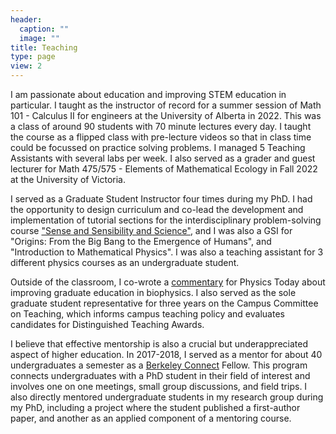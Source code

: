 ```yaml
---
header:
  caption: ""
  image: ""
title: Teaching
type: page
view: 2
---
```


I am passionate about education and improving STEM education in particular. I taught as the instructor of record for a summer session of Math 101 - Calculus II for engineers at the University of Alberta in 2022. This was a class of around 90 students with 70 minute lectures every day. I taught the course as a flipped class with pre-lecture videos so that in class time could be focussed on practice solving problems. I managed 5 Teaching Assistants with several labs per week. I also served as a grader and guest lecturer for Math 475/575 - Elements of Mathematical Ecology in Fall 2022 at the University of Victoria.

I served as a Graduate Student Instructor four times during my PhD. I had the opportunity to design curriculum and co-lead the development and implementation of tutorial sections for the interdisciplinary problem-solving course ["Sense and Sensibility and Science"](https://sensesensibilityscience.berkeley.edu/), and I was also a GSI for "Origins: From the Big Bang to the Emergence of Humans", and "Introduction to Mathematical Physics". I was also a teaching assistant for 3 different physics courses as an undergraduate student.

Outside of the classroom, I co-wrote a [commentary](https://physicstoday.scitation.org/do/10.1063/PT.6.3.20210623a/full/) for Physics Today about improving graduate education in biophysics. I also served as the sole graduate student representative for three years on the Campus Committee on Teaching, which informs campus teaching policy and evaluates candidates for Distinguished Teaching Awards. 

I believe that effective mentorship is also a crucial but underappreciated aspect of higher education. In 2017-2018, I served as a mentor for about 40 undergraduates a semester as a [Berkeley Connect](https://www.berkeleyconnect.berkeley.edu/) Fellow.
This program connects undergraduates with a PhD student in their field of interest and involves one on one meetings, small group discussions, and field trips. I also directly mentored undergraduate students in my research group during my PhD, including a project where the student published a first-author paper, and another as an applied component of a mentoring course.